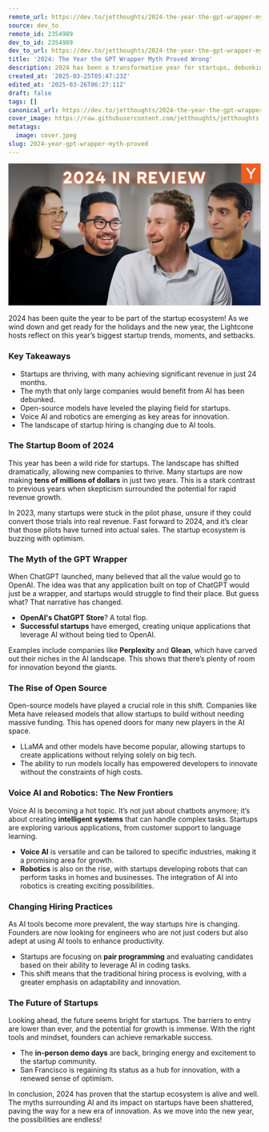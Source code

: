 ```yaml
---
remote_url: https://dev.to/jetthoughts/2024-the-year-the-gpt-wrapper-myth-proved-wrong-2057
source: dev_to
remote_id: 2354989
dev_to_id: 2354989
dev_to_url: https://dev.to/jetthoughts/2024-the-year-the-gpt-wrapper-myth-proved-wrong-2057
title: '2024: The Year the GPT Wrapper Myth Proved Wrong'
description: 2024 has been a transformative year for startups, debunking myths about AI's monopoly and showcasing the rise of open-source models, voice AI, and robotics. Discover the key trends and insights shaping the startup landscape.
created_at: '2025-03-25T05:47:23Z'
edited_at: '2025-03-26T06:27:11Z'
draft: false
tags: []
canonical_url: https://dev.to/jetthoughts/2024-the-year-the-gpt-wrapper-myth-proved-wrong-2057
cover_image: https://raw.githubusercontent.com/jetthoughts/jetthoughts.github.io/master/content/blog/2024-year-gpt-wrapper-myth-proved/cover.jpeg
metatags:
  image: cover.jpeg
slug: 2024-year-gpt-wrapper-myth-proved
---
```

[![2024: The Year the GPT Wrapper Myth Proved Wrong](file_0.jpg)](https://www.youtube.com/watch?v=z0wt2pe_LZM)

2024 has been quite the year to be part of the startup ecosystem! As we wind down and get ready for the holidays and the new year, the Lightcone hosts reflect on this year’s biggest startup trends, moments, and setbacks.

### Key Takeaways

*   Startups are thriving, with many achieving significant revenue in just 24 months.
*   The myth that only large companies would benefit from AI has been debunked.
*   Open-source models have leveled the playing field for startups.
*   Voice AI and robotics are emerging as key areas for innovation.
*   The landscape of startup hiring is changing due to AI tools.

### The Startup Boom of 2024

This year has been a wild ride for startups. The landscape has shifted dramatically, allowing new companies to thrive. Many startups are now making **tens of millions of dollars** in just two years. This is a stark contrast to previous years when skepticism surrounded the potential for rapid revenue growth.

In 2023, many startups were stuck in the pilot phase, unsure if they could convert those trials into real revenue. Fast forward to 2024, and it’s clear that those pilots have turned into actual sales. The startup ecosystem is buzzing with optimism.

### The Myth of the GPT Wrapper

When ChatGPT launched, many believed that all the value would go to OpenAI. The idea was that any application built on top of ChatGPT would just be a wrapper, and startups would struggle to find their place. But guess what? That narrative has changed.

*   **OpenAI's ChatGPT Store**? A total flop.
*   **Successful startups** have emerged, creating unique applications that leverage AI without being tied to OpenAI.

Examples include companies like **Perplexity** and **Glean**, which have carved out their niches in the AI landscape. This shows that there’s plenty of room for innovation beyond the giants.

### The Rise of Open Source

Open-source models have played a crucial role in this shift. Companies like Meta have released models that allow startups to build without needing massive funding. This has opened doors for many new players in the AI space.

*   LLaMA and other models have become popular, allowing startups to create applications without relying solely on big tech.
*   The ability to run models locally has empowered developers to innovate without the constraints of high costs.

### Voice AI and Robotics: The New Frontiers

Voice AI is becoming a hot topic. It’s not just about chatbots anymore; it’s about creating **intelligent systems** that can handle complex tasks. Startups are exploring various applications, from customer support to language learning.

*   **Voice AI** is versatile and can be tailored to specific industries, making it a promising area for growth.
*   **Robotics** is also on the rise, with startups developing robots that can perform tasks in homes and businesses. The integration of AI into robotics is creating exciting possibilities.

### Changing Hiring Practices

As AI tools become more prevalent, the way startups hire is changing. Founders are now looking for engineers who are not just coders but also adept at using AI tools to enhance productivity.

*   Startups are focusing on **pair programming** and evaluating candidates based on their ability to leverage AI in coding tasks.
*   This shift means that the traditional hiring process is evolving, with a greater emphasis on adaptability and innovation.

### The Future of Startups

Looking ahead, the future seems bright for startups. The barriers to entry are lower than ever, and the potential for growth is immense. With the right tools and mindset, founders can achieve remarkable success.

*   The **in-person demo days** are back, bringing energy and excitement to the startup community.
*   San Francisco is regaining its status as a hub for innovation, with a renewed sense of optimism.

In conclusion, 2024 has proven that the startup ecosystem is alive and well. The myths surrounding AI and its impact on startups have been shattered, paving the way for a new era of innovation. As we move into the new year, the possibilities are endless!